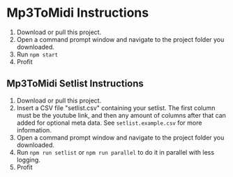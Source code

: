 # Mp3ToMidi Instructions

1. Download or pull this project.
2. Open a command prompt window and navigate to the project folder you downloaded.
3. Run `npm start`
4. Profit

## Mp3ToMidi Setlist Instructions

1. Download or pull this project.
2. Insert a CSV file "setlist.csv" containing your setlist. The first column must be the youtube link, and then any amount of columns after that can added for optional meta data. See `setlist.example.csv` for more information.
3. Open a command prompt window and navigate to the project folder you downloaded.
4. Run `npm run setlist` or `npm run parallel` to do it in parallel with less logging.
5. Profit
